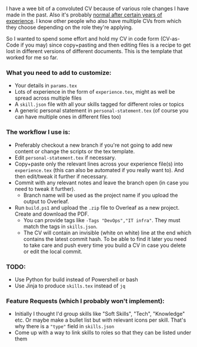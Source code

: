I have a wee bit of a convoluted CV because of various role changes I have made in the past. Also it's probably [normal after certain years of experience](https://www.reddit.com/r/ProgrammerHumor/comments/12i7z6q/this_is_true/). I know other people who also have multiple CVs from which they choose depending on the role they're applying.

So I wanted to spend some effort and hold my CV in code form (CV-as-Code if you may) since copy+pasting and then editing files is a recipe to get lost in different versions of different documents. This is the template that worked for me so far.

### What you need to add to customize:
- Your details in `params.tex`
- Lots of experience in the form of `experience.tex`, might as well be spread across multiple files
- A `skill.json` file with all your skills tagged for different roles or topics
- A generic personal statement in `personal-statement.tex` (of course you can have multiple ones in different files too)

### The workflow I use is:
- Preferably checkout a new branch if you're not going to add new content or change the scripts or the tex template.
- Edit `personal-statement.tex` if necessary.
- Copy+paste only the relevant lines across your experience file(s) into `experience.tex` (this can also be automated if you really want to). And then edit/tweak it further if necessary.
- Commit with any relevant notes and leave the branch open (in case you need to tweak it further).
  - Branch name will be used as the project name if you upload the output to Overleaf.
- Run `build.ps1` and upload the `.zip` file to Overleaf as a new project. Create and download the PDF.
  - You can provide tags like `-Tags "DevOps","IT infra"`. They must match the tags in `skills.json`.
  - The CV will contain an invisible (white on white) line at the end which contains the latest commit hash. To be able to find it later you need to take care and push every time you build a CV in case you delete or edit the local commit.

### TODO:
- Use Python for build instead of Powershell or bash
- Use Jinja to produce `skills.tex` instead of `jq`

### Feature Requests (which I probably won't implement):
- Initially I thought I'd group skills like "Soft Skills", "Tech", "Knowledge" etc. Or maybe make a bullet list but with relevant icons per skill. That's why there is a `"type"` field in `skills.json`
- Come up with a way to link skills to roles so that they can be listed under them
